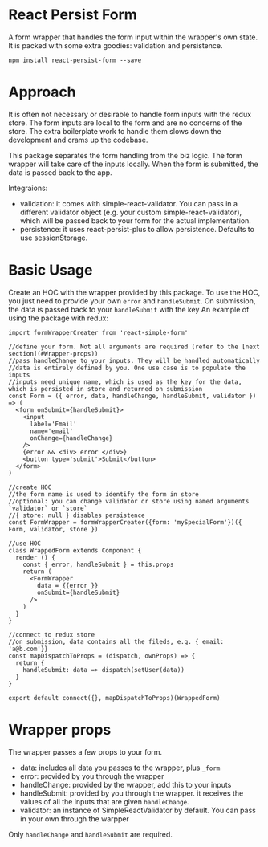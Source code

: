 # React Persist Form 
A form wrapper that handles the form input within the wrapper's own state. It is packed with some extra goodies: validation and persistence.

```
npm install react-persist-form --save
```

# Approach
It is often not necessary or desirable to handle form inputs with the redux store. The form inputs are local to the form and are no concerns of the store. The extra boilerplate work to handle them slows down the development and crams up the codebase.

This package separates the form handling from the biz logic. The form wrapper will take care of the inputs locally. When the form is submitted, the data is passed back to the app.

Integraions:

* validation: it comes with simple-react-validator. You can pass in a different validator object (e.g. your custom simple-react-validator), which will be passed back to your form for the actual implementation.
* persistence: it uses react-persist-plus to allow persistence. Defaults to use sessionStorage.


# Basic Usage
Create an HOC with the wrapper provided by this package. To use the HOC, you just need to provide your own `error` and `handleSubmit`. On submission, the data is passed back to your `handleSubmit` with the key
An example of using the package with redux:

```
import formWrapperCreater from 'react-simple-form'

//define your form. Not all arguments are required (refer to the [next section](#Wrapper-props))
//pass handleChange to your inputs. They will be handled automatically
//data is entirely defined by you. One use case is to populate the inputs
//inputs need unique name, which is used as the key for the data, which is persisted in store and returned on submission
const Form = ({ error, data, handleChange, handleSubmit, validator }) => (
  <form onSubmit={handleSubmit}>
    <input
      label='Email'
      name='email'
      onChange={handleChange}
    />
    {error && <div> error </div>}
    <button type='submit'>Submit</button>
  </form>
)

//create HOC
//the form name is used to identify the form in store
//optional: you can change validator or store using named arguments `validator` or `store`
//{ store: null } disables persistence
const FormWrapper = formWrapperCreater({form: 'mySpecialForm'})({ Form, validator, store })

//use HOC
class WrappedForm extends Component {
  render () {
    const { error, handleSubmit } = this.props
    return (
      <FormWrapper
        data = {{error }}
        onSubmit={handleSubmit}
      />
    )
  }
}

//connect to redux store
//on submission, data contains all the fileds, e.g. { email: 'a@b.com'}}
const mapDispatchToProps = (dispatch, ownProps) => {
  return {
    handleSubmit: data => dispatch(setUser(data))
  }
}

export default connect({}, mapDispatchToProps)(WrappedForm)

```

# Wrapper props
The wrapper passes a few props to your form.

* data: includes all data you passes to the wrapper, plus `_form`
* error: provided by you through the wrapper
* handleChange: provided by the wrapper, add this to your inputs
* handleSubmit: provided by you through the wrapper. it receives the values of all the inputs that are given `handleChange`.
* validator: an instance of SimpleReactValidator by default. You can pass in your own through the warpper

Only `handleChange` and `handleSubmit` are required.


